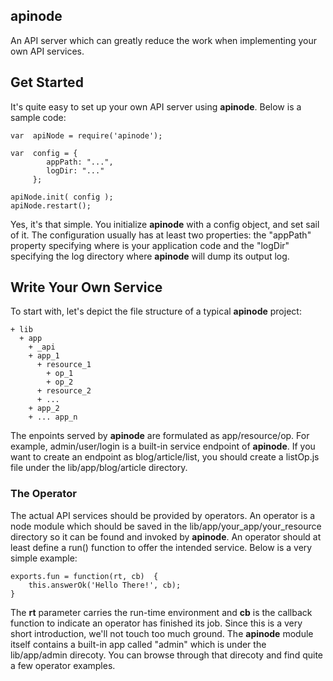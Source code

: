 apinode
-------
An API server which can greatly reduce the work when implementing your own API services.

## Get Started
It's quite easy to set up your own API server using **apinode**. Below is a sample code:

    var  apiNode = require('apinode');

    var  config = {
            appPath: "...",
            logDir: "..."
         };

    apiNode.init( config );
    apiNode.restart();

Yes, it's that simple. You initialize **apinode** with a config object, and set sail of it. The configuration usually has at least two properties: the "appPath" property specifying where is your application code and the "logDir" specifying the log directory where **apinode** will dump its output log.

## Write Your Own Service
To start with, let's depict the file structure of a typical **apinode** project:

    + lib
      + app
        + _api
        + app_1
          + resource_1
            + op_1
            + op_2
          + resource_2
          + ...
        + app_2
        + ... app_n

The enpoints served by **apinode** are formulated as app/resource/op. For example, admin/user/login is a built-in service endpoint of **apinode**. If you want to create an endpoint as blog/article/list, you should create a listOp.js file under the lib/app/blog/article directory.

### The Operator
The actual API services should be provided by operators. An operator is a node module which should be saved in the lib/app/your_app/your_resource directory so it can be found and invoked by **apinode**. An operator should at least define a run() function to offer the intended service. Below is a very simple example:

    exports.fun = function(rt, cb)  {
        this.answerOk('Hello There!', cb);
    }

The **rt** parameter carries the run-time environment and **cb** is the callback function to indicate an operator has finished its job. Since this is a very short introduction, we'll not touch too much ground. The **apinode** module itself contains a built-in app called "admin" which is under the lib/app/admin direcoty. You can browse through that direcoty and find quite a few operator examples.